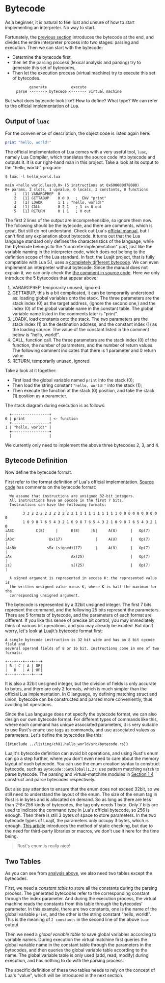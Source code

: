 # Bytecode

As a beginner, it is natural to feel lost and unsure of how to start implementing an interpreter. No way to start.

Fortunately, the [previous section](./ch01-01.principles.md) introduces the bytecode at the end, and divides the entire interpreter process into two stages: parsing and execution. Then we can start with the bytecode:

- Determine the bytecode first,
- then let the parsing process (lexical analysis and parsing) try to generate this set of bytecodes,
- Then let the execution process (virtual machine) try to execute this set of bytecodes.

```
           generate           execute
     parse -------> bytecode <------- virtual machine
```

But what does bytecode look like? How to define? What type? We can refer to the official implementation of Lua.

## Output of `luac`

For the convenience of description, the object code is listed again here:

```lua
print "hello, world!"
```

The official implementation of Lua comes with a very useful tool, `luac`, namely Lua Compiler, which translates the source code into bytecode and outputs it. It is our right-hand man in this project. Take a look at its output to the "hello, world!" program:

```
$ luac -l hello_world.lua

main <hello_world.lua:0,0> (5 instructions at 0x600000d78080)
0+ params, 2 slots, 1 upvalue, 0 locals, 2 constants, 0 functions
	1	[1]	VARARGPREP	0
	2	[1]	GETTABUP 	0 0 0	; _ENV "print"
	3	[1]	LOADK    	1 1	; "hello, world!"
	4	[1]	CALL     	0 2 1	; 1 in 0 out
	5	[1]	RETURN   	0 1 1	; 0 out
```

The first 2 lines of the output are incomprehensible, so ignore them now. The following should be the bytecode, and there are comments, which is great. But still do not understand. Check out Lua's [official manual](https://www.lua.org/manual/5.4/), but I can't find any explanation about bytecode. It turns out that the Lua language standard only defines the characteristics of the language, while the bytecode belongs to the "concrete implementation" part, just like the variable naming in the interpreter code, which does not belong to the definition scope of the Lua standard. In fact, the Luajit project, that is fully compatible with Lua 5.1, uses a [completely different bytecode](http://wiki.luajit.org/Bytecode-2.0). We can even implement an interpreter without bytecode. Since the manual does not explain it, we can only check the [the comment in source code](https://github.com/lua/lua/blob/v5.4.0/lopcodes.h#L196). Here we only introduce the 5 bytecodes that appear above:

1. VARARGPREP, temporarily unused, ignored.
2. GETTABUP, this is a bit complicated, it can be temporarily understood as: loading global variables onto the stack. The three parameters are the stack index (0) as the target address, (ignore the second one,) and the index (0) of the global variable name in the constant table. The global variable name listed in the comments later is "print".
3. LOADK, load constants onto the stack. The two parameters are the stack index (1) as the destination address, and the constant index (1) as the loading source. The value of the constant listed in the comment below is "hello, world!".
4. CALL, function call. The three parameters are the stack index (0) of the function, the number of parameters, and the number of return values. The following comment indicates that there is 1 parameter and 0 return value.
5. RETURN, temporarily unused, ignored.

Take a look at it together:

- First load the global variable named `print` into the stack (0);
- Then load the string constant `"hello, world!"` into the stack (1);
- Then execute the function at the stack (0) position, and take the stack (1) position as a parameter.

The stack diagram during execution is as follows:

```
  +-----------------+
0 | print           | <- function
  +-----------------+
1 | "hello, world!" |
  +-----------------+
  |                 |
```

We currently only need to implement the above three bytecodes 2, 3, and 4.

## Bytecode Definition

Now define the bytecode format.

First refer to the format definition of Lua's official implementation. [Source code](https://github.com/lua/lua/blob/v5.4.0/lopcodes.h#L13) has comments on the bytecode format:

```
  We assume that instructions are unsigned 32-bit integers.
  All instructions have an opcode in the first 7 bits.
  Instructions can have the following formats:

        3 3 2 2 2 2 2 2 2 2 2 2 1 1 1 1 1 1 1 1 1 1 0 0 0 0 0 0 0 0 0 0
        1 0 9 8 7 6 5 4 3 2 1 0 9 8 7 6 5 4 3 2 1 0 9 8 7 6 5 4 3 2 1 0
iABC          C(8)     |      B(8)     |k|     A(8)      |   Op(7)     |
iABx                Bx(17)               |     A(8)      |   Op(7)     |
iAsBx              sBx (signed)(17)      |     A(8)      |   Op(7)     |
iAx                           Ax(25)                     |   Op(7)     |
isJ                           sJ(25)                     |   Op(7)     |

  A signed argument is represented in excess K: the represented value is
  the written unsigned value minus K, where K is half the maximum for the
  corresponding unsigned argument.
```

The bytecode is represented by a 32bit unsigned integer. The first 7 bits represent the command, and the following 25 bits represent the parameters. There are 5 formats of bytecode, and the parameters of each format are different. If you like this sense of precise bit control, you may immediately think of various bit operations, and you may already be excited. But don’t worry, let's look at Luajit’s bytecode format first:

```
A single bytecode instruction is 32 bit wide and has an 8 bit opcode field and
several operand fields of 8 or 16 bit. Instructions come in one of two formats:

+---+---+---+---+
| B | C | A | OP|
|   D   | A | OP|
+---+---+---+---+
```

It is also a 32bit unsigned integer, but the division of fields is only accurate to bytes, and there are only 2 formats, which is much simpler than the official Lua implementation. In C language, by defining matching struct and union, bytecode can be constructed and parsed more conveniently, thus avoiding bit operations.

Since the Lua language does not specify the bytecode format, we can also design our own bytecode format. For different types of commands like this, where each command has unique associated parameters, it is very suitable to use Rust's enum: use tags as commands, and use associated values ​​as parameters. Let's define the bytecodes like this:

```rust, ignore
{{#include ../listing/ch01.hello_world/src/bytecode.rs}}
```

Luajit's bytecode definition can avoid bit operations, and using Rust's enum can go a step further, where you don't even need to care about the memory layout of each bytecode. You can use the enum creation syntax to construct bytecode, such as `ByteCode::GetGlobal(1,2)`; use pattern matching `match` to parse bytecode. The parsing and virtual-matchine modules in [Section 1.4](./ch01-04.lets_do_it.md) construct and parse bytecodes respectively.

But also pay attention to ensure that the enum does not exceed 32bit, so we still need to understand the layout of the enum. The size of the enum tag in Rust is in bytes and is allocated on demand. So as long as there are less than 2^8=256 kinds of bytecodes, the tag only needs 1 byte. Only 7 bits are used to indicate the command type in Lua's official bytecode, so 256 is enough. Then there is still 3 bytes of space to store parameters. In the two bytecode types of Luajit, the parameters only occupy 3 bytes, which is enough. [This article](https://stackoverflow.com/questions/62547749/can-i-limit-the-size-of-a-rust-enum) introduces the method of static checking, but due to the need for third-party libraries or macros, we don't use it here for the time being.

> Rust's enum is really nice!

## Two Tables

As you can see from [analysis above](#output-of-luac), we also need two tables except the bytecodes.

First, we need a *constant table* to store all the constants during the parsing process. The generated bytecodes refer to the corresponding constant through the index parameter. And during the execution process, the virtual machine reads the constants from this table through the bytecodes' parameter. In this example, there are two constants, one is the name of the global variable `print`, and the other is the string constant "hello, world!". This is the meaning of `2 constants` in the second line of the above `luac` output.

Then we need a *global variable table* to save global variables according to variable names. During execution the virtual matchine first queries the global variable name in the constant table through the parameters in the bytecodes, and then queries the global variable table according to the name. The global variable table is only used (add, read, modify) during execution, and has nothing to do with the parsing process.

The specific definition of these two tables needs to rely on the concept of Lua's "value", which will be introduced in the next section.